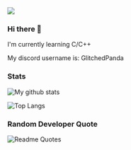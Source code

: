 <img src="https://cdn.discordapp.com/attachments/1023639835484893297/1035183658417537054/Glitched_Panda_Gif.gif"> 

### Hi there 👋

<!--
**GlitchedPanda/GlitchedPanda** is a ✨ _special_ ✨ repository because its `README.md` (this file) appears on your GitHub profile.

Here are some ideas to get you started:

- 🔭 I’m currently working on ...
- 🌱 I’m currently learning ...
- 👯 I’m looking to collaborate on ...
- 🤔 I’m looking for help with ...
- 💬 Ask me about ...
- 📫 How to reach me: ...
- 😄 Pronouns: ...
- ⚡ Fun fact: ...
-->

I'm currently learning C/C++

My discord username is: GlitchedPanda

### Stats
![My github stats](https://github-readme-stats.vercel.app/api?username=glitchedpanda&show_icons=true&theme=shadow_blue)

![Top Langs](https://github-readme-stats.vercel.app/api/top-langs/?username=glitchedpanda&hide_progress=false&theme=shadow_blue)

### Random Developer Quote
![Readme Quotes](https://quotes-github-readme.vercel.app/api?type=horizontal&theme=shadow_blue)
